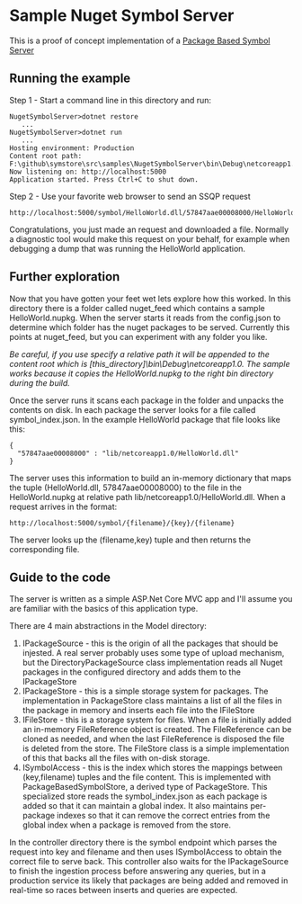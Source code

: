 # Sample Nuget Symbol Server #

This is a proof of concept implementation of a [Package Based Symbol Server](../../docs/specs/Package_Based_Symbol_Server.md)

## Running the example ##

Step 1 - Start a command line in this directory and run:

    NugetSymbolServer>dotnet restore
       ...
    NugetSymbolServer>dotnet run
       ...
    Hosting environment: Production
    Content root path: F:\github\symstore\src\samples\NugetSymbolServer\bin\Debug\netcoreapp1.0
    Now listening on: http://localhost:5000
    Application started. Press Ctrl+C to shut down.

Step 2 - Use your favorite web browser to send an SSQP request

    http://localhost:5000/symbol/HelloWorld.dll/57847aae00008000/HelloWorld.dll

Congratulations, you just made an request and downloaded a file. Normally a diagnostic tool would make this request on your behalf, for example when debugging a dump that was running the HelloWorld application.


## Further exploration ##

Now that you have gotten your feet wet lets explore how this worked. In this directory there is a folder called nuget\_feed which contains a sample HelloWorld.nupkg. When the server starts it reads from the config.json to determine which folder has the nuget packages to be served. Currently this points at nuget\_feed, but you can experiment with any folder you like.

*Be careful, if you use specify a relative path it will be appended to the content root
which is [this_directory]\bin\Debug\netcoreapp1.0\. The sample works because it copies
the HelloWorld.nupkg to the right bin directory during the build.*

Once the server runs it scans each package in the folder and unpacks the contents on disk. In each
package the server looks for a file called symbol_index.json. In the example HelloWorld package that file looks like this:

	{
	  "57847aae00008000" : "lib/netcoreapp1.0/HelloWorld.dll"
	}

The server uses this information to build an in-memory dictionary that maps the tuple (HelloWorld.dll, 57847aae00008000) to the file in the HelloWorld.nupkg at relative path lib/netcoreapp1.0/HelloWorld.dll. When a request arrives in the format:

    http://localhost:5000/symbol/{filename}/{key}/{filename}

The server looks up the (filename,key) tuple and then returns the corresponding file.


## Guide to the code ##

The server is written as a simple ASP.Net Core MVC app and I'll assume you are familiar with the basics of this application type. 

There are 4 main abstractions in the Model directory:

1. IPackageSource - this is the origin of all the packages that should be injested. A real server probably uses some type of upload mechanism, but the DirectoryPackageSource class implementation reads all Nuget packages in the configured directory and adds them to the IPackageStore
2. IPackageStore - this is a simple storage system for packages. The implementation in PackageStore class maintains a list of all the files in the package in memory and inserts each file into the IFileStore
3. IFileStore - this is a storage system for files. When a file is initially added an in-memory FileReference object is created. The FileReference can be cloned as needed, and when the last FileReference is disposed the file is deleted from the store. The FileStore class is a simple implementation of this that backs all the files with on-disk storage.
4. ISymbolAccess - this is the index which stores the mappings between (key,filename) tuples and the file content. This is implemented with PackageBasedSymbolStore, a derived type of PackageStore. This specialized store reads the symbol_index.json as each package is added so that it can maintain a global index. It also maintains per-package indexes so that it can remove the correct entries from the global index when a package is removed from the store.

In the controller directory there is the symbol endpoint which parses the request into key and filename and then uses ISymbolAccess to obtain the correct file to serve back. This controller also waits for the IPackageSource to finish the ingestion process before answering any queries, but in a production service its likely that packages are being added and removed in real-time so races between inserts and queries are expected.